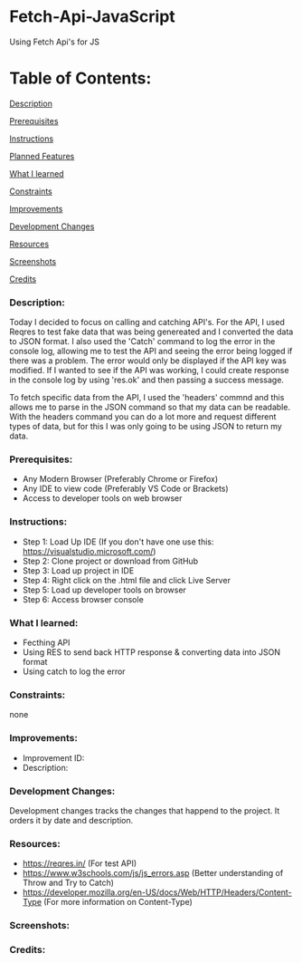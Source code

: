 # Fetch-Api-JavaScript
Using Fetch Api's for JS

# Table of Contents:

[Description](#Description)  
<a name="Description"/>

[Prerequisites](#Prerequisites)  
<a name="Prerequisites"/>

[Instructions](#Instructions)  
<a name="Instructions"/>

[Planned Features](#Planned_Features)  
<a name="Planned_Features"/>

[What I learned](#What_I_Learned)  
<a name="What_I_Learned"/>

[Constraints](#Constraints)  
<a name="Constraints"/>

[Improvements](#Improvements)  
<a name="Improvements"/>

[Development Changes](#Development_Changes)  
<a name="Development_Changes"/>

[Resources](#Resources)  
<a name="Resources"/>

[Screenshots](#Screenshots)
<a name="Screenshots"/>

[Credits](#Credits)  
<a name="Credits"/>
### Description: 
Today I decided to focus on calling and catching API's. For the API, I used Reqres to test fake data that was being genereated and I converted the data to JSON format. I also used the 'Catch' command to log the error in the console log, allowing me to test the API and seeing the error being logged if there was a problem. The error would only be displayed if the API key was modified. If I wanted to see if the API was working, I could create response in the console log by using 'res.ok' and then passing a success message.


To fetch specific data from the API, I used the 'headers' commnd and this allows me to parse in the JSON command so that my data can be readable. With the headers command you can do a lot more and request different types of data, but for this I was only going to be using JSON to return my data.

### Prerequisites:
- Any Modern Browser (Preferably Chrome or Firefox)
- Any IDE to view code (Preferably VS Code or Brackets)
- Access to developer tools on web browser

### Instructions:
- Step 1: Load Up IDE (If you don't have one use this: https://visualstudio.microsoft.com/)
- Step 2: Clone project or download from GitHub
- Step 3: Load up project in IDE
- Step 4: Right click on the .html file and click Live Server
- Step 5: Load up developer tools on browser
- Step 6: Access browser console

### What I learned:
- Fecthing API
- Using RES to send back HTTP response & converting data into JSON format
- Using catch to log the error

### Constraints:
none

### Improvements:
- Improvement ID:
- Description: 

### Development Changes:
Development changes tracks the changes that happend to the project. It orders it by date and description.

### Resources:
- https://reqres.in/ (For test API)
- https://www.w3schools.com/js/js_errors.asp (Better understanding of Throw and Try to Catch)
- https://developer.mozilla.org/en-US/docs/Web/HTTP/Headers/Content-Type (For more information on Content-Type)

### Screenshots:


### Credits:
